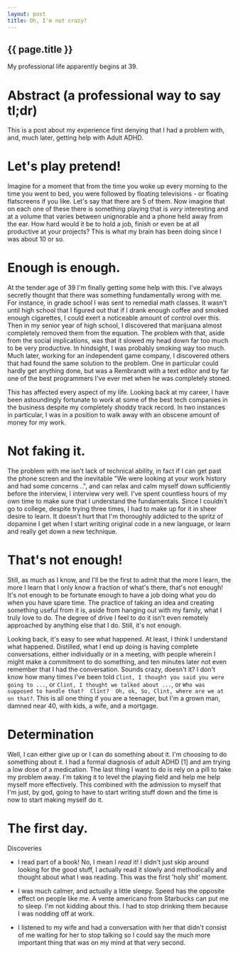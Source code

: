 ```yaml
---
layout: post
title: Oh, I'm not crazy?
---
```


{{ page.title }}
---

<p class="meta">
My professional life apparently begins at 39.
</p>

# Abstract (a professional way to say tl;dr)

This is a post about my experience first denying that I had a problem with, and, much later, getting help with Adult ADHD.

# Let's play pretend!

Imagine for a moment that from the time you woke up every morning to the time you went to bed, you were followed by floating televisions - or floating flatscreens if you like.  Let's say that there are 5 of them.  Now imagine that on each one of these there is something playing that is *very* interesting and at a volume that varies between unignorable and a phone held away from the ear.  How hard would it be to hold a job, finish or even be at all productive at your projects?  This is what my brain has been doing since I was about 10 or so.

# Enough is enough.

At the tender age of 39 I'm finally getting some help with this.  I've always secretly thought that there was something fundamentally wrong with me.  For instance, in grade school I was sent to remedial math classes.  It wasn't until high school that I figured out that if I drank enough coffee and smoked enough cigarettes, I could exert a noticeable amount of control over this.  Then in my senior year of high school, I discovered that marijuana almost completely removed them from the equation.  The problem with that, aside from the social implications, was that it slowed my head down far too much to be very productive.  In hindsight, I was probably smoking way too much.  Much later, working for an independent game company, I discovered others that had found the same solution to the problem.  One in particular could hardly get anything done, but was a Rembrandt with a text editor and by far one of the best programmers I've ever met when he was completely stoned.

This has affected every aspect of my life.  Looking back at my career, I have been astoundingly fortunate to work at some of the best tech companies in the business despite my completely shoddy track record.  In two instances in particular, I was in a position to walk away with an obscene amount of money for my work.

# Not faking it.

The problem with me isn't lack of technical ability, in fact if I can get past the phone screen and the inevitable "We were looking at your work history and had some concerns ..", and can relax and calm myself down sufficiently before the interview, I interview very well.  I've spent countless hours of my own time to make sure that I understand the fundamentals.  Since I couldn't go to college, despite trying three times, I had to make up for it in sheer desire to learn.  It doesn't hurt that I'm thoroughly addicted to the spritz of dopamine I get when I start writing original code in a new language, or learn and really get down a new technique.

# That's not enough!

Still, as much as I know, and I'll be the first to admit that the more I learn, the more I learn that I only know a fraction of what's there, that's not enough!  It's not enough to be fortunate enough to have a job doing what you do when you have spare time.  The practice of taking an idea and creating something useful from it is, aside from hanging out with my family, what I truly love to do.  The degree of drive I feel to do it isn't even remotely approached by anything else that I do.  Still, it's not enough.

Looking back, it's easy to see what happened.  At least, I think I understand what happened.  Distilled, what I end up doing is having complete conversations, either individually or in a meeting, with people wherein I might make a commitment to do something, and ten minutes later not even remember that I had the conversation.  Sounds crazy, doesn't it?  I don't know how many times I've been told `Clint, I thought you said you were going to ...`, or `Clint, I thought we talked about ...`, or `Who was supposed to handle that?  Clint?  Oh, ok, So, Clint, where are we at on that?`.  This is all one thing if you are a teenager, but I'm a grown man, damned near 40, with kids, a wife, and a mortgage.

# Determination

Well, I can either give up or I can do something about it.  I'm choosing to do something about it.  I had a formal diagnosis of adult ADHD [1] and am trying a low dose of a medication.  The last thing I want to do is rely on a pill to take my problem away.  I'm taking it to level the playing field and help me help myself more effectively.  This combined with the admission to myself that I'm just, by god, going to have to start writing stuff down and the time is now to start making myself do it.

# The first day.

Discoveries

+ I read part of a book!  No, I mean I *read* it!  I didn't just skip around looking for the good stuff, I actually read it slowly and methodically and thought about what I was reading.  This was the first 'holy shit' moment.

+ I was much calmer, and actually a little sleepy.  Speed has the opposite effect on people like me.  A vente americano from Starbucks can put me to sleep. I'm not kidding about this.  I had to stop drinking them because I was nodding off at work.

+ I listened to my wife and had a conversation with her that didn't consist of me waiting for her to stop talking so I could say the much more important thing that was on my mind at that very second.
